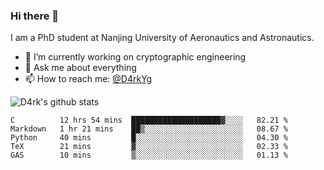 ### Hi there 👋

I am a PhD student at Nanjing University of Aeronautics and Astronautics.

- 🔭 I’m currently working on cryptographic engineering
- 💬 Ask me about everything
- 📫 How to reach me: [@D4rkYg](https://twitter.com/D4rkYg)

![D4rk's github stats](https://github-readme-stats.vercel.app/api?username=dd4rk&show_icons=true&title_color=fff&icon_color=79ff97&text_color=9f9f9f&bg_color=151515)

<!--START_SECTION:waka-->
```text
C          12 hrs 54 mins  ████████████████████▓░░░░   82.21 % 
Markdown   1 hr 21 mins    ██▒░░░░░░░░░░░░░░░░░░░░░░   08.67 % 
Python     40 mins         █░░░░░░░░░░░░░░░░░░░░░░░░   04.30 % 
TeX        21 mins         ▓░░░░░░░░░░░░░░░░░░░░░░░░   02.33 % 
GAS        10 mins         ▒░░░░░░░░░░░░░░░░░░░░░░░░   01.13 % 
```
<!--END_SECTION:waka-->
